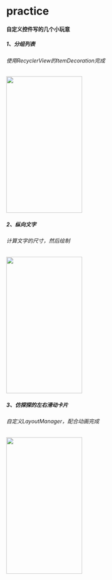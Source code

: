# practice
#### 自定义控件写的几个小玩意
#####  1、分组列表
###### 使用RecyclerView的ItemDecoration完成
<img src="https://github.com/yuuuuke/practice/assets/41458587/78cb0b5f-5896-476d-bb60-56d451b8a675" width="200px" height="360px" >


##### 2、纵向文字
###### 计算文字的尺寸，然后绘制
<img src=https://github.com/yuuuuke/practice/assets/41458587/4f72d22e-ce59-497e-b3ca-3a3be8932f2d width="200px" height="360px" >


##### 3、仿探探的左右滑动卡片
###### 自定义LayoutManager，配合动画完成
<img src=https://github.com/yuuuuke/practice/assets/41458587/15367586-85cb-40a1-8ad4-c5defd03f3c3 width="200px" height="360px" >
